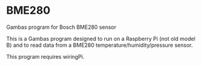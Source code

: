 # BME280
Gambas program for Bosch BME280 sensor

This is a Gambas program designed to run on a Raspberry Pi (not old model B) and to read data from a BME280 temperature/humidity/pressure sensor.

This program requires wiringPi.
